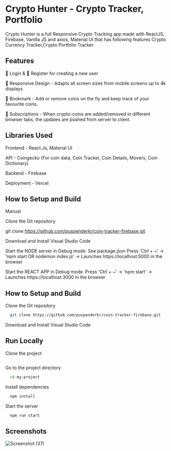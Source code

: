 
# Crypto Hunter - Crypto Tracker, Portfolio
Crypto Hunter is a full Responsive Crypto Tracking app made with ReactJS, Firebase, Vanilla JS and axios, Material UI that has following features Crypto Currency Tracker,Crypto Portfolio Tracker


## Features

🔐 Login & 🔏 Register for creating a new user

📲 Responsive Design - Adapts all screen sizes from mobile screens up to 4k displays

📝 Bookmark - Add or remove coins on the fly and keep track of your favourite coins.


🔗 Subscriptions - When crypto-coins are added/removed in different browser tabs, the updates are pushed from server to client.


## Libraries Used

Frontend - React.Js, Material UI

API - Coingecko (For coin data, Coin Tracker, Coin Details, Movers, Coin Dictionary)

Backend - Firebase 

Deployment - Vercel



## How to Setup and Build

Manual

Clone the Git repository

git clone https://github.com/puspenderkr/coin-tracker-firebase.git

Download and Install Visual Studio Code

Start the NODE server in Debug mode. See package.json
Press 'Ctrl + ~' -> 'npm start OR nodemon index.js' ->
Launches https://localhost:5000 in the browser

Start the REACT APP in Debug mode.
Press 'Ctrl + ~' -> 'npm start' ->
Launches https://localhost:3000 in the browser


## How to Setup and Build

Clone the Git repository

```bash
  git clone https://github.com/puspenderkr/coin-tracker-firebase.git

```

Download and Install Visual Studio Code
    
    
    
## Run Locally

Clone the project

```bash https://github.com/puspenderkr/coin-tracker-firebase.git
```

Go to the project directory

```bash
  cd my-project
```

Install dependencies

```bash
  npm install
```

Start the server

```bash
  npm run start
```


## Screenshots

![Screenshot (37)](https://user-images.githubusercontent.com/61464399/208349288-e63f88ed-2c3a-448a-8605-224624d6734b.png)

